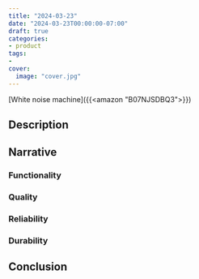 ```yaml
---
title: "2024-03-23"
date: "2024-03-23T00:00:00-07:00"
draft: true
categories:
- product
tags:
- 
cover:
  image: "cover.jpg"
---
```

[White noise machine]({{<amazon "B07NJSDBQ3">}})
<!--more-->
## Description

## Narrative

### Functionality

### Quality

### Reliability

### Durability

## Conclusion